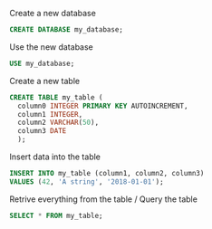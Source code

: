 Create a new database
```sql
CREATE DATABASE my_database;
```
Use the new database
```sql
USE my_database;
```
Create a new table
```sql
CREATE TABLE my_table (
  column0 INTEGER PRIMARY KEY AUTOINCREMENT,
  column1 INTEGER,
  column2 VARCHAR(50),
  column3 DATE
  );
```
Insert data into the table
```sql
INSERT INTO my_table (column1, column2, column3) 
VALUES (42, 'A string', '2018-01-01');
```
Retrive everything from the table / Query the table
```sql
SELECT * FROM my_table;
```